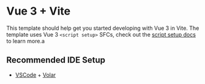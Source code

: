# Vue 3 + Vite

This template should help get you started developing with Vue 3 in Vite. The template uses Vue 3 `<script setup>` SFCs, check out the [script setup docs](https://v3.vuejs.org/api/sfc-script-setup.html#sfc-script-setup) to learn more.a

## Recommended IDE Setup 

- [VSCode](https://code.visualstudio.com/) + [Volar](https://marketplace.visualstudio.com/items?itemName=johnsoncodehk.volar)
